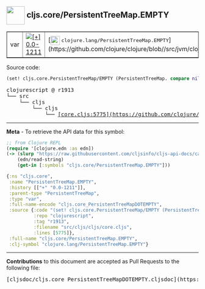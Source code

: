 ## <img width="48px" valign="middle" src="http://i.imgur.com/Hi20huC.png"> cljs.core/PersistentTreeMap.EMPTY

 <table border="1">
<tr>

<td>var</td>
<td><a href="https://github.com/cljsinfo/cljs-api-docs/tree/0.0-1211"><img valign="middle" alt="[+] 0.0-1211" src="https://img.shields.io/badge/+-0.0--1211-lightgrey.svg"></a> </td>
<td>
[<img height="24px" valign="middle" src="http://i.imgur.com/1GjPKvB.png"> <samp>clojure.lang/PersistentTreeMap.EMPTY</samp>](https://github.com/clojure/clojure/blob//src/jvm/clojure/lang/PersistentTreeMap.java)
</td>
</tr>
</table>






Source code:

```clj
(set! cljs.core.PersistentTreeMap/EMPTY (PersistentTreeMap. compare nil 0 nil 0))
```

 <pre>
clojurescript @ r1913
└── src
    └── cljs
        └── cljs
            └── <ins>[core.cljs:5775](https://github.com/clojure/clojurescript/blob/r1913/src/cljs/cljs/core.cljs#L5775)</ins>
</pre>


---

__Meta__ - To retrieve the API data for this symbol:

```clj
;; from Clojure REPL
(require '[clojure.edn :as edn])
(-> (slurp "https://raw.githubusercontent.com/cljsinfo/cljs-api-docs/catalog/cljs-api.edn")
    (edn/read-string)
    (get-in [:symbols "cljs.core/PersistentTreeMap.EMPTY"]))
```

```clj
{:ns "cljs.core",
 :name "PersistentTreeMap.EMPTY",
 :history [["+" "0.0-1211"]],
 :parent-type "PersistentTreeMap",
 :type "var",
 :full-name-encode "cljs.core_PersistentTreeMapDOTEMPTY",
 :source {:code "(set! cljs.core.PersistentTreeMap/EMPTY (PersistentTreeMap. compare nil 0 nil 0))",
          :repo "clojurescript",
          :tag "r1913",
          :filename "src/cljs/cljs/core.cljs",
          :lines [5775]},
 :full-name "cljs.core/PersistentTreeMap.EMPTY",
 :clj-symbol "clojure.lang/PersistentTreeMap.EMPTY"}

```

---

__Contributions__ to this document are accepted as Pull Requests to the following file:

 <pre>
[cljsdoc/cljs.core_PersistentTreeMapDOTEMPTY.cljsdoc](https://github.com/cljsinfo/cljs-api-docs/blob/master/cljsdoc/cljs.core_PersistentTreeMapDOTEMPTY.cljsdoc)
</pre>

